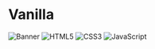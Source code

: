 <a name="readme-top"></a>

# Vanilla

![Banner](https://github.com/sf-adams/quiznet/assets/35069870/bc19c71a-da4e-46de-8a3f-951a0ec12c75)
![HTML5](https://img.shields.io/badge/html5-%23E34F26.svg?style=for-the-badge&logo=html5&logoColor=white)
![CSS3](https://img.shields.io/badge/css3-%231572B6.svg?style=for-the-badge&logo=css3&logoColor=white)
![JavaScript](https://img.shields.io/badge/javascript-%23323330.svg?style=for-the-badge&logo=javascript&logoColor=%23F7DF1E)
